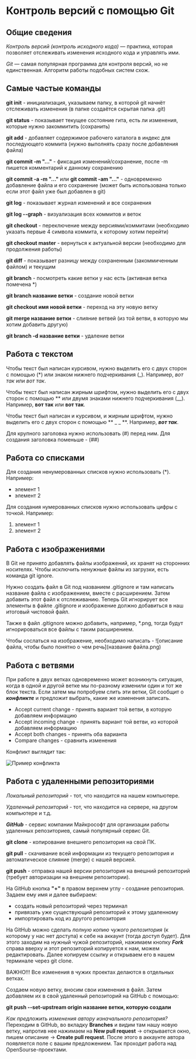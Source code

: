 # Контроль версий с помощью Git
## Общие сведения
*Контроль версий (контроль исходного кода)* — практика, которая позволяет отслеживать
изменения исходного кода и управлять ими.

*Git* — самая популярная программа для контроля версий, но не единственная. Алгоритм работы подобных систем схож.
## Самые частые команды
**git init** - инициализация, указываем папку, в которой
git начнёт отслеживать изменения (в папке создаётся скрытая папка .git)

**git status** - показывает текущее состояние гита, есть ли изменения, которые нужно закоммитить (сохранить)

**git add** - добавляет содержимое рабочего каталога в индекс для последующего коммита (нужно выполнять сразу после добавления файла)

**git commit -m "..."** - фиксация изменений/сохранение, после -m пишется комментарий к данному сохранению

**git commit -a -m "..."** или **git commit -am "..."** - одновременно добавление файла и его сохранение (может быть использована только если этот файл уже был добавлен в git)

**git log** - показывает журнал изменений и все сохранения

**git log --graph** - визуализация всех коммитов и веток

**git checkout** - переключение между версиями/коммитами (необходимо указать первые 4 символа коммита, к которому хотим перейти)

**git checkout master** - вернуться к актуальной версии (необходимо для продолжения работы)

**git diff** - показывает разницу между сохраненным (закоммиченным файлом) и текущим

**git branch** - посмотреть какие ветки у нас есть (активная ветка помечена *)

**git branch название ветки** - создание новой ветки

**git checkout имя новой ветки** - переход на эту новую ветку

**git merge название ветки** - слияние ветвей (из той ветви, в которую мы хотим добавить другую)

**git branch -d название ветки** - удаление ветки
## Работа с текстом
Чтобы текст был написан курсивом, нужно выделить его с двух сторон с помощью (*) или знаком нижнего подчеркивания (_). Например, *вот так* или _вот так_.

Чтобы текст был написан жирным шрифтом, нужно выделить его с двух сторон с помощью ** или двумя знаками нижнего подчеркивания (__). Например, **вот так** или __вот так__.

Чтобы текст был написан и курсивом, и жирным шрифтом, нужно выделить его с двух сторон с помощью ** _ _ **. Например, **_вот так_**.

Для крупного заголовка нужно использовать (#) перед ним. Для создания заголовка поменьше - (##)
## Работа со списками
 Для создания ненумерованных списков нужно использовать (*). Например:
 * элемент 1
 * элемент 2

 Для создания нумерованных списков нужно использовать цифры с точкой. Например:
 1. элемент 1
 2. элемент 2
## Работа с изображениями
В Git не принято добавлять файлы
изображений, их хранят на сторонних
носителях. Чтобы исключить ненужные файлы из загрузки, есть команда git ignore.

Нужно создать файл в Git под названием .gitignore и там написать название файла с изображением, вместе с расширением. Затем добавить этот файл к отслеживанию. Теперь Git игнорирует все элементы в файле .gitignore и изображение должно добавиться в наш итоговый чистовой файл. 

Также в файл .gitignore можно добавить, например, *.png, тогда будут игнорироваться все файлы с таким расширением.

Чтобы сослаться на изображение, необходимо написать - ![описание файла, чтобы было понятно о чем речь](название файла.png)
## Работа с ветвями
При работе в двух ветках одновременно может возникнуть ситуация, когда в одной и другой ветке мы по-разному изменили один и тот же блок текста.
Если затем мы попробуем слить эти ветки, Git сообщит о **_конфликте_** и предложит выбрать, какие же изменения записать. 
* Accept current change - принять вариант той ветви, в которую добавляем информацию
* Accept incoming change - принять вариант той ветви, из которой добавляем информацию
* Accept both changes - принять оба варианта
* Compare changes - сравнить изменения

Конфликт выглядит так:

![Пример конфликта](Screenshot.png)

## Работа с удаленными репозиториями
*Локальный репозиторий* - тот, что находится на нашем компьютере.

*Удаленный репозиторий* - тот, что находится на сервере, на другом компьютере и т.д.

*__GitHub__* - сервис компании Майкрософт для организации работы удаленных репозиториев, самый популярный сервис Git.

**git clone** - копирование внешнего репозитория на свой ПК.

**git pull** - скачивание всей информации из текущего репозитория и автоматическое слияние (merge) с нашей версией.

**git push** - отправка нашей версии репозитория на внешний
репозиторий (требует авторизации на внешнем репозитории).

На GitHub кнопка **"+"** в правом верхнем углу - создание репозитория. Задаем ему имя и далее выбираем:

- создать новый репозиторий через терминал
- привязать уже существующий репозиторий к этому удаленному
- импортировать код из другого репозитория

На GitHub можно сделать *полную копию чужого репозитория* (к которому у нас нет доступа) к себе на аккаунт (тогда доступ будет). Для этого заходим на нужный чужой репозиторий, нажимаем кнопку *__Fork__* справа вверху и этот репозиторий копируется к нам, можем редактировать. Далее копируем ссылку и открываем его в нашем терминале через git clone.

ВАЖНО!!! Все изменения в чужих проектах делаются в отдельных ветках.

Создаем новую ветку, вносим свои изменения в файл.
Затем добавляем их в свой удаленный репозиторий на GitHub с помощью:

**git push --set-upstream origin название ветки, которую создали**

*Как предложить изменения автору изначального репозитория?*
Переходим в GitHub, во вкладку **Branches** и видим там нашу новую ветку, напротив нее нажимаем на **New pull request** -> открывается окно, пишем описание -> **Create pull request**. После этого в аккаунте автора появляется поле с вашим предложением.
Так проходит работа над OpenSourse-проектами.